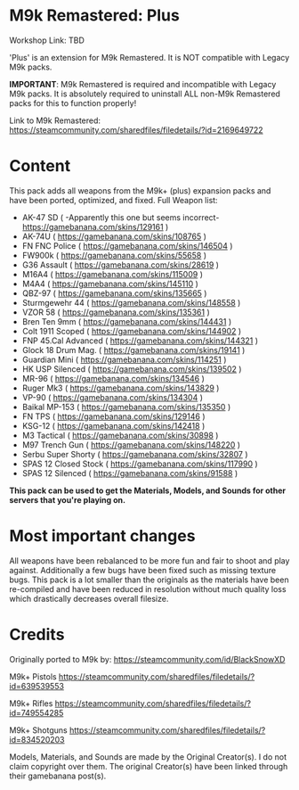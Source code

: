 # M9k Remastered: Plus

Workshop Link: TBD

'Plus' is an extension for M9k Remastered. It is NOT compatible with Legacy M9k packs.

**IMPORTANT**: M9k Remastered is required and incompatible with Legacy M9k packs. It is absolutely required to uninstall ALL non-M9k Remastered packs for this to function properly!

Link to M9k Remastered: https://steamcommunity.com/sharedfiles/filedetails/?id=2169649722

# Content

This pack adds all weapons from the M9k+ (plus) expansion packs and have been ported, optimized, and fixed.
Full Weapon list:
- AK-47 SD ( -Apparently this one but seems incorrect- https://gamebanana.com/skins/129161 )
- AK-74U ( https://gamebanana.com/skins/108765 )
- FN FNC Police ( https://gamebanana.com/skins/146504 )
- FW900k ( https://gamebanana.com/skins/55658 )
- G36 Assault ( https://gamebanana.com/skins/28619 )
- M16A4 ( https://gamebanana.com/skins/115009 )
- M4A4 ( https://gamebanana.com/skins/145110 )
- QBZ-97 ( https://gamebanana.com/skins/135665 )
- Sturmgewehr 44 ( https://gamebanana.com/skins/148558 )
- VZOR 58 ( https://gamebanana.com/skins/135361 )
- Bren Ten 9mm ( https://gamebanana.com/skins/144431 )
- Colt 1911 Scoped ( https://gamebanana.com/skins/144902 )
- FNP 45.Cal Advanced ( https://gamebanana.com/skins/144321 )
- Glock 18 Drum Mag. ( https://gamebanana.com/skins/19141 )
- Guardian Mini ( https://gamebanana.com/skins/114251 )
- HK USP Silenced ( https://gamebanana.com/skins/139502 )
- MR-96 ( https://gamebanana.com/skins/134546 )
- Ruger Mk3 ( https://gamebanana.com/skins/143829 )
- VP-90 ( https://gamebanana.com/skins/134304 )
- Baikal MP-153 ( https://gamebanana.com/skins/135350 )
- FN TPS ( https://gamebanana.com/skins/129146 )
- KSG-12 ( https://gamebanana.com/skins/142418 )
- M3 Tactical ( https://gamebanana.com/skins/30898 )
- M97 Trench Gun ( https://gamebanana.com/skins/148220 )
- Serbu Super Shorty ( https://gamebanana.com/skins/32807 )
- SPAS 12 Closed Stock ( https://gamebanana.com/skins/117990 )
- SPAS 12 Silenced ( https://gamebanana.com/skins/91588 )

**This pack can be used to get the Materials, Models, and Sounds for other servers that you're playing on.**

# Most important changes

All weapons have been rebalanced to be more fun and fair to shoot and play against. Additionally a few bugs have been fixed such as missing texture bugs. This pack is a lot smaller than the originals as the materials have been re-compiled and have been reduced in resolution without much quality loss which drastically decreases overall filesize.

# Credits

Originally ported to M9k by: https://steamcommunity.com/id/BlackSnowXD

M9k+ Pistols
https://steamcommunity.com/sharedfiles/filedetails/?id=639539553

M9k+ Rifles
https://steamcommunity.com/sharedfiles/filedetails/?id=749554285

M9k+ Shotguns
https://steamcommunity.com/sharedfiles/filedetails/?id=834520203

Models, Materials, and Sounds are made by the Original Creator(s). I do not claim copyright over them. The original Creator(s) have been linked through their gamebanana post(s).